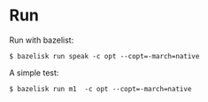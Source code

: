 # Run

Run with bazelist:

    $ bazelisk run speak -c opt --copt=-march=native


A simple test:

    $ bazelisk run m1  -c opt --copt=-march=native